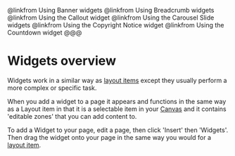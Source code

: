 @linkfrom Using Banner widgets
@linkfrom Using Breadcrumb widgets
@linkfrom Using the Callout widget
@linkfrom Using the Carousel Slide widgets
@linkfrom Using the Copyright Notice widget
@linkfrom Using the Countdown widget
@@@
# Widgets overview

Widgets work in a similar way as [layout items](#layout-overview) except they usually perform a more complex or specific task. 

When you add a widget to a page it appears and functions in the same way as a Layout item in that it is a selectable item in your [Canvas](#/popup/canvas) and it contains 'editable zones' that you can add content to. 

To add a Widget to your page, edit a page, then click 'Insert' then 'Widgets'. Then drag the widget onto your page in the same way you would for a [layout item](#layout-overview).
